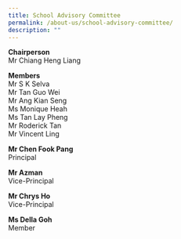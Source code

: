 ```yaml
---
title: School Advisory Committee
permalink: /about-us/school-advisory-committee/
description: ""
---
```

<b>Chairperson</b> <br>
Mr Chiang Heng Liang

<b>Members</b> <br>
Mr S K Selva <br>
Mr Tan Guo Wei <br>
Mr Ang Kian Seng <br>
Ms Monique Heah <br>
Ms Tan Lay Pheng <br>
Mr Roderick Tan <br>
Mr Vincent Ling

<b>Mr Chen Fook Pang</b> <br>
Principal

<b>Mr Azman</b> <br>
Vice-Principal

<b>Mr Chrys Ho</b> <br>
Vice-Principal

<b>Ms Della Goh</b>  <br>
Member